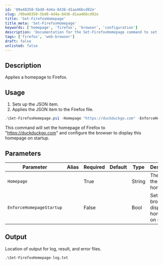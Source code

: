 ```yaml
---
id: '09a48350-5bd8-4d4a-8436-d1aa46bcd92e'
slug: /09a48350-5bd8-4d4a-8436-d1aa46bcd92e
title: 'Set-FirefoxHomepage'
title_meta: 'Set-FirefoxHomepage'
keywords: ['homepage', 'firefox', 'browser', 'configuration']
description: 'Documentation for the Set-FirefoxHomepage command to set and enforce the homepage in Firefox.'
tags: ['firefox', 'web-browser']
draft: false
unlisted: false
---
```


## Description
Applies a homepage to Firefox.

## Usage
1. Sets up the JSON item.
2. Applies the JSON item to the Firefox file.

```powershell
.\Set-FirefoxHomepage.ps1 -Homepage "https://duckduckgo.com" -EnforceHomepageStartup
```
This command will set the homepage of Firefox to "https://duckduckgo.com" and configure the browser to display this homepage on startup.

## Parameters
| Parameter                   | Alias | Required | Default | Type   | Description                                                       |
|-----------------------------|-------|----------|---------|--------|-------------------------------------------------------------------|
| `Homepage`                  |       | True     |         | String | The URL to the desired homepage.                                 |
| `EnforceHomepageStartup`     |       | False    |         | Bool   | Sets the browser to display the homepage on startup.            |

## Output
Location of output for log, result, and error files.

```
.\Set-FirefoxHomepage-log.txt
```


